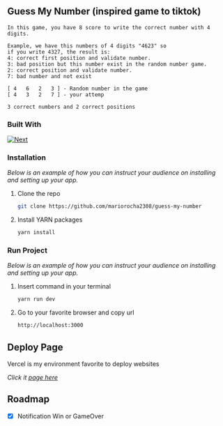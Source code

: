 <!-- ABOUT THE PROJECT -->
## Guess My Number (inspired game to tiktok)

```
In this game, you have 8 score to write the correct number with 4 digits.

Example, we have this numbers of 4 digits "4623" so
if you write 4327, the result is:
4: correct first position and validate number.
3: bad position but this number exist in the random number game.
2: correct position and validate number.
7: bad number and not exist

[ 4   6   2   3 ] - Random number in the game
[ 4   3   2   7 ] - your attemp

3 correct numbers and 2 correct positions
```

### Built With

[![Next][Next.js]][Next-url]

### Installation

_Below is an example of how you can instruct your audience on installing and setting up your app._

1. Clone the repo
   ```sh
   git clone https://github.com/mariorocha2308/guess-my-number
   ```
2. Install YARN packages
   ```sh
   yarn install
   ```

### Run Project

_Below is an example of how you can instruct your audience on installing and setting up your app._

1. Insert command in your terminal
   ```sh
   yarn run dev
   ```
2. Go to your favorite browser and copy url
   ```sh
   http://localhost:3000
   ```

<!-- USAGE EXAMPLES -->
## Deploy Page

Vercel is my environment favorite to deploy websites  

_Click it [page here](https://guess-my-number-five-kappa.vercel.app/)_


<!-- ROADMAP -->
## Roadmap

- [x] Notification Win or GameOver

[Next.js]: https://img.shields.io/badge/next.js-000000?style=for-the-badge&logo=nextdotjs&logoColor=white
[Next-url]: https://nextjs.org/

